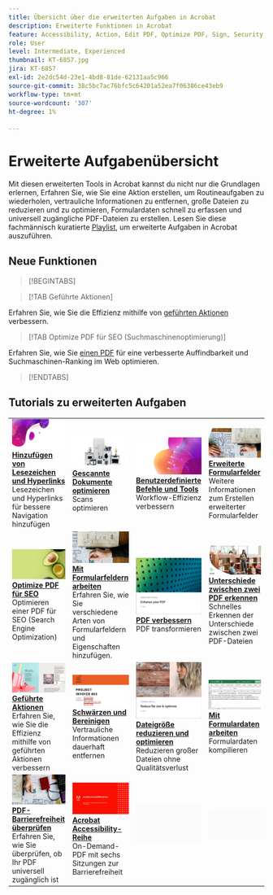 ```yaml
---
title: Übersicht über die erweiterten Aufgaben in Acrobat
description: Erweiterte Funktionen in Acrobat
feature: Accessibility, Action, Edit PDF, Optimize PDF, Sign, Security
role: User
level: Intermediate, Experienced
thumbnail: KT-6857.jpg
jira: KT-6857
exl-id: 2e2dc54d-23e1-4bd8-81de-62131aa5c966
source-git-commit: 38c5bc7ac76bfc5c64201a52ea7f06386ce43eb9
workflow-type: tm+mt
source-wordcount: '307'
ht-degree: 1%

---
```


# Erweiterte Aufgabenübersicht

Mit diesen erweiterten Tools in Acrobat kannst du nicht nur die Grundlagen erlernen, Erfahren Sie, wie Sie eine Aktion erstellen, um Routineaufgaben zu wiederholen, vertrauliche Informationen zu entfernen, große Dateien zu reduzieren und zu optimieren, Formulardaten schnell zu erfassen und universell zugängliche PDF-Dateien zu erstellen. Lesen Sie diese fachmännisch kuratierte [Playlist](https://experienceleague.adobe.com/en/playlists/acrobat-peform-advanced-tasks), um erweiterte Aufgaben in Acrobat auszuführen.

## Neue Funktionen

>[!BEGINTABS]

>[!TAB Geführte Aktionen]

Erfahren Sie, wie Sie die Effizienz mithilfe von [geführten Aktionen](action.md) verbessern.

>[!TAB Optimize PDF für SEO (Suchmaschinenoptimierung)]

Erfahren Sie, wie Sie [einen PDF](optimizeseo.md) für eine verbesserte Auffindbarkeit und Suchmaschinen-Ranking im Web optimieren.

>[!ENDTABS]

## Tutorials zu erweiterten Aufgaben

<table style="table-layout:fixed">
<tr>
  <td>
    <a href="bookmarks.md">
      <img alt="Hinzufügen von Lesezeichen und Hyperlinks" src="../assets/bookmarks.png" />
    </a>
    <div>
      <a href="bookmarks.md"><strong>Hinzufügen von Lesezeichen und Hyperlinks</strong></a>
      </div>
      Lesezeichen und Hyperlinks für bessere Navigation hinzufügen
  </td>
  <td>
    <a href="optimizescan.md">
      <img alt="Gescannte Dokumente optimieren" src="../assets/optimize.png" />
    </a>
    <div>
      <a href="optimizescan.md"><strong>Gescannte Dokumente optimieren</strong></a>
      </div>
      Scans optimieren
  </td>
  <td>
    <a href="custom.md">
      <img alt="Benutzerdefinierte Befehle und Werkzeuge" src="../assets/custom-commands.png" />
    </a>
    <div>
      <a href="custom.md"><strong>Benutzerdefinierte Befehle und Tools</strong></a>
      </div>
      Workflow-Effizienz verbessern
  </td>
  <td>
    <a href="advancedforms.md">
      <img alt="Erweiterte Formularfelder" src="../assets/advanced-forms.png" />
    </a>
    <div>
      <a href="advancedforms.md"><strong>Erweiterte Formularfelder</strong></a>
      </div>
      Weitere Informationen zum Erstellen erweiterter Formularfelder
  </td>
</tr>
<tr>
 <td>
    <a href="optimizeseo.md">
      <img alt="Optimize PDF für SEO" src="../assets/seo.png" />
    </a>
    <div>
      <a href="optimizeseo.md"><strong>Optimize PDF für SEO</strong></a>
      </div>
      Optimieren einer PDF für SEO (Search Engine Optimization)
  </td>
  <td>
    <a href="workforms.md">
      <img alt="Arbeiten mit Formularfeldern" src="../assets/work-forms.png" />
    </a>
    <div>
      <a href="workforms.md"><strong>Mit Formularfeldern arbeiten</strong></a>
      </div>
      Erfahren Sie, wie Sie verschiedene Arten von Formularfeldern und Eigenschaften hinzufügen.
  </td>
  <td>
    <a href="enhance.md">
      <img alt="PDF verbessern" src="../assets/enhance.png" />
    </a>
    <div>
      <a href="enhance.md"><strong>PDF verbessern</strong></a>
      </div>
      PDF transformieren
  </td>
 <td>
    <a href="compare.md">
      <img alt="Unterschiede zwischen zwei PDF erkennen" src="../assets/compare.png" />
    </a>
    <div>
      <a href="compare.md"><strong>Unterschiede zwischen zwei PDF erkennen</strong></a>
      </div>
      Schnelles Erkennen der Unterschiede zwischen zwei PDF-Dateien
  </td>
</tr>
<tr>
  <td>
    <a href="action.md">
      <img alt="Geführte Aktionen" src="../assets/action.png" />
    </a>
    <div>
      <a href="action.md"><strong>Geführte Aktionen</strong></a>
      </div>
      Erfahren Sie, wie Sie die Effizienz mithilfe von geführten Aktionen verbessern
  </td>
  <td>
    <a href="redact.md">
      <img alt="Schwärzen und bereinigen" src="../assets/redact.png" />
    </a>
    <div>
      <a href="redact.md"><strong>Schwärzen und Bereinigen</strong></a>
      </div>
      Vertrauliche Informationen dauerhaft entfernen
  </td>
 <td>
    <a href="reduce.md">
      <img alt="Dateigröße reduzieren und optimieren." src="../assets/reduce.png" />
    </a>
    <div>
      <a href="reduce.md"><strong>Dateigröße reduzieren und optimieren</strong></a>
      </div>
      Reduzieren großer Dateien ohne Qualitätsverlust
  </td>
  <td>
    <a href="formdata.md">
      <img alt="Arbeiten mit Formulardaten" src="../assets/form-data.png" />
    </a>
    <div>
      <a href="formdata.md"><strong>Mit Formulardaten arbeiten</strong></a>
      </div>
      Formulardaten kompilieren
  </td>
</tr>
<tr>
 <td>
    <a href="accessibility.md">
      <img alt="Barrierefreiheit für PDF überprüfen" src="../assets/accessibility.png" />
    </a>
    <div>
      <a href="accessibility.md"><strong>PDF-Barrierefreiheit überprüfen</strong></a>
      </div>
      Erfahren Sie, wie Sie überprüfen, ob Ihr PDF universell zugänglich ist
  </td>
 <td>
    <a href="accessibility-series.md">
      <img alt="Acrobat Accessibility-Reihe" src="../assets/accessibility-series.png" />
    </a>
    <div>
      <a href="accessibility-series.md"><strong>Acrobat Accessibility-Reihe</strong></a>
      </div>
      On-Demand-PDF mit sechs Sitzungen zur Barrierefreiheit
  </td>
  <td>
   <img alt="Spacer" src="../assets/Grayspacer.png" />
    <div>
    <br>
  </td> 
  <td>
   <img alt="Spacer" src="../assets/Grayspacer.png" />
    <div>
    <br>
  </td>  
</tr>
</table>
